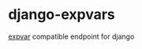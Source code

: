 django-expvars
==============

[expvar](https://golang.org/pkg/expvar/) compatible endpoint for django
